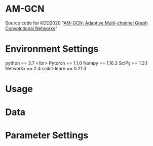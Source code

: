 # AM-GCN
Source code for KDD2020 "[AM-GCN: Adaptive Multi-channel Graph Convolutional Networks](https://arxiv.org/pdf/2007.02265.pdf)"

# Environment Settings 
python == 3.7 <\br>
Pytorch == 1.1.0
Numpy == 1.16.2
SciPy == 1.3.1
Networkx == 2.4
scikit-learn == 0.21.3

# Usage 

# Data

# Parameter Settings

